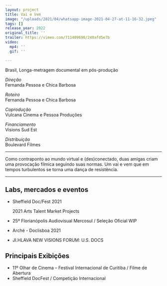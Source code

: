 ```yaml
---
layout: project
title: Vai e Vem
image: "/uploads/2021/04/whatsapp-image-2021-04-27-at-11-16-32.jpeg"
tags: []
release_year: 2022
original_title: ''
trailer: https://vimeo.com/711409698/240afd5e7b
video:
  mp4: ''
  gif: ''

---
```

Brasil, Longa-metragem documental em pós-produção

_Direção_  
Fernanda Pessoa e Chica Barbosa

_Roteiro_  
Fernanda Pessoa e Chica Barbosa

_Coprodução_  
Vulcana Cinema e Pessoa Produções

_Financiamento_  
Visions Sud Est

_Distribuição_  
Boulevard Filmes

***

Como contraponto ao mundo virtual e (des)conectado, duas amigas criam uma provocação fílmica seguindo suas normas. Um vai e vem que em tempos turbulentos se torna uma dança de resistência.

***

## Labs, mercados e eventos

* Sheffield Doc/Fest 2021

  2021 Arts Talent Market Projects
* 25º Florianópolis Audiovisual Mercosul / Seleção Oficial WIP
* Arché - Doclisboa 2021
* JI.HLAVA NEW VISIONS FORUM: U.S. DOCS

## Principais Exibições

* 11º Olhar de Cinema – Festival Internacional de Curitiba / Filme de Abertura
* Sheffield DocFest / Competição Internacional